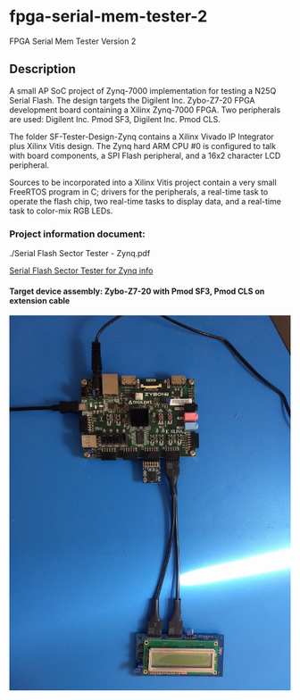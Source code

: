 # fpga-serial-mem-tester-2

FPGA Serial Mem Tester Version 2


## Description
A small AP SoC project of Zynq-7000 implementation for testing a N25Q Serial Flash.
The design targets the Digilent Inc. Zybo-Z7-20 FPGA development board containing a
Xilinx Zynq-7000 FPGA.
Two peripherals are used: Digilent Inc. Pmod SF3, Digilent Inc. Pmod CLS.

The folder SF-Tester-Design-Zynq contains a Xilinx Vivado IP Integrator plus
Xilinx Vitis design. The Zynq hard ARM CPU #0 is configured to talk with board
components,
a SPI Flash peripheral, and
a 16x2 character LCD peripheral.

Sources to be incorporated into a Xilinx Vitis project contain
a very small FreeRTOS program in C; drivers
for the peripherals, a real-time task to operate the flash chip,
two real-time tasks to display data, and a real-time task to color-mix RGB LEDs.

### Project information document:

./Serial Flash Sector Tester - Zynq.pdf

[Serial Flash Sector Tester for Zynq info](https://github.com/timothystotts/fpga-serial-mem-tester-2/blob/main/Serial%20Flash%20Sector%20Tester%20-%20Zynq.pdf)

#### Target device assembly: Zybo-Z7-20 with Pmod SF3, Pmod CLS on extension cable
![Target device assembly](https://github.com/timothystotts/fpga-serial-mem-tester-2/blob/main/img_serial-flash-tester-zynq-assembled-20200730.jpg)
